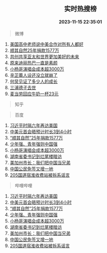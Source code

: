 <div align="center"><h2>实时热搜榜</h2><h4>2023-11-15 22:35:01</h4></div>

> 微博  

1. [美国高中老师说中美合作对所有人都好](https://s.weibo.com/weibo?q=%23%E7%BE%8E%E5%9B%BD%E9%AB%98%E4%B8%AD%E8%80%81%E5%B8%88%E8%AF%B4%E4%B8%AD%E7%BE%8E%E5%90%88%E4%BD%9C%E5%AF%B9%E6%89%80%E6%9C%89%E4%BA%BA%E9%83%BD%E5%A5%BD%23&t=31&band_rank=1&Refer=top)<br />
2. [顺其自然25年捐款1577万](https://s.weibo.com/weibo?q=%23%E9%A1%BA%E5%85%B6%E8%87%AA%E7%84%B625%E5%B9%B4%E6%8D%90%E6%AC%BE1577%E4%B8%87%23&t=31&band_rank=2&Refer=top)<br />
3. [共创共享亚太和世界更加美好的未来](https://s.weibo.com/weibo?q=%23%E5%85%B1%E5%88%9B%E5%85%B1%E4%BA%AB%E4%BA%9A%E5%A4%AA%E5%92%8C%E4%B8%96%E7%95%8C%E6%9B%B4%E5%8A%A0%E7%BE%8E%E5%A5%BD%E7%9A%84%E6%9C%AA%E6%9D%A5%23&t=31&band_rank=3&Refer=top)<br />
4. [原来迪丽热巴一直是素颜](https://s.weibo.com/weibo?q=%23%E5%8E%9F%E6%9D%A5%E8%BF%AA%E4%B8%BD%E7%83%AD%E5%B7%B4%E4%B8%80%E7%9B%B4%E6%98%AF%E7%B4%A0%E9%A2%9C%23&t=31&band_rank=4&Refer=top)<br />
5. [小杨哥演唱会成本超3000万](https://s.weibo.com/weibo?q=%23%E5%B0%8F%E6%9D%A8%E5%93%A5%E6%BC%94%E5%94%B1%E4%BC%9A%E6%88%90%E6%9C%AC%E8%B6%853000%E4%B8%87%23&t=31&band_rank=5&Refer=top)<br />
6. [辛芷蕾人设还没立就崩了](https://s.weibo.com/weibo?q=%23%E8%BE%9B%E8%8A%B7%E8%95%BE%E4%BA%BA%E8%AE%BE%E8%BF%98%E6%B2%A1%E7%AB%8B%E5%B0%B1%E5%B4%A9%E4%BA%86%23&t=31&band_rank=6&Refer=top)<br />
7. [何炅见证了多少人的成长](https://s.weibo.com/weibo?q=%23%E4%BD%95%E7%82%85%E8%A7%81%E8%AF%81%E4%BA%86%E5%A4%9A%E5%B0%91%E4%BA%BA%E7%9A%84%E6%88%90%E9%95%BF%23&t=31&band_rank=7&Refer=top)<br />
8. [三浦德子去世](https://s.weibo.com/weibo?q=%23%E4%B8%89%E6%B5%A6%E5%BE%B7%E5%AD%90%E5%8E%BB%E4%B8%96%23&t=31&band_rank=8&Refer=top)<br />
9. [麦当劳回应牛奶一杯23元](https://s.weibo.com/weibo?q=%23%E9%BA%A6%E5%BD%93%E5%8A%B3%E5%9B%9E%E5%BA%94%E7%89%9B%E5%A5%B6%E4%B8%80%E6%9D%AF23%E5%85%83%23&t=31&band_rank=9&Refer=top)<br />

> 知乎  


> 百度  

1. [习近平时隔六年再访美国](https://www.baidu.com/s?wd=%E4%B9%A0%E8%BF%91%E5%B9%B3%E6%97%B6%E9%9A%94%E5%85%AD%E5%B9%B4%E5%86%8D%E8%AE%BF%E7%BE%8E%E5%9B%BD&sa=fyb_news&rsv_dl=fyb_news)<br />
2. [中美元首会晤预计时长3到4小时](https://www.baidu.com/s?wd=%E4%B8%AD%E7%BE%8E%E5%85%83%E9%A6%96%E4%BC%9A%E6%99%A4%E9%A2%84%E8%AE%A1%E6%97%B6%E9%95%BF3%E5%88%B04%E5%B0%8F%E6%97%B6&sa=fyb_news&rsv_dl=fyb_news)<br />
3. [“顺其自然”25年捐款1577万](https://www.baidu.com/s?wd=%E2%80%9C%E9%A1%BA%E5%85%B6%E8%87%AA%E7%84%B6%E2%80%9D25%E5%B9%B4%E6%8D%90%E6%AC%BE1577%E4%B8%87&sa=fyb_news&rsv_dl=fyb_news)<br />
4. [少年强、青年强则中国强](https://www.baidu.com/s?wd=%E5%B0%91%E5%B9%B4%E5%BC%BA%E3%80%81%E9%9D%92%E5%B9%B4%E5%BC%BA%E5%88%99%E4%B8%AD%E5%9B%BD%E5%BC%BA&sa=fyb_news&rsv_dl=fyb_news)<br />
5. [小杨哥演唱会成本超3000万](https://www.baidu.com/s?wd=%E5%B0%8F%E6%9D%A8%E5%93%A5%E6%BC%94%E5%94%B1%E4%BC%9A%E6%88%90%E6%9C%AC%E8%B6%853000%E4%B8%87&sa=fyb_news&rsv_dl=fyb_news)<br />
6. [湖南省委书记到烂尾楼暗访](https://www.baidu.com/s?wd=%E6%B9%96%E5%8D%97%E7%9C%81%E5%A7%94%E4%B9%A6%E8%AE%B0%E5%88%B0%E7%83%82%E5%B0%BE%E6%A5%BC%E6%9A%97%E8%AE%BF&sa=fyb_news&rsv_dl=fyb_news)<br />
7. [美加州市长：我们把中国当兄弟](https://www.baidu.com/s?wd=%E7%BE%8E%E5%8A%A0%E5%B7%9E%E5%B8%82%E9%95%BF%EF%BC%9A%E6%88%91%E4%BB%AC%E6%8A%8A%E4%B8%AD%E5%9B%BD%E5%BD%93%E5%85%84%E5%BC%9F&sa=fyb_news&rsv_dl=fyb_news)<br />
8. [中国公民免签又增一地](https://www.baidu.com/s?wd=%E4%B8%AD%E5%9B%BD%E5%85%AC%E6%B0%91%E5%85%8D%E7%AD%BE%E5%8F%88%E5%A2%9E%E4%B8%80%E5%9C%B0&sa=fyb_news&rsv_dl=fyb_news)<br />
9. [205国道宿淮收费站被拆系谣言](https://www.baidu.com/s?wd=205%E5%9B%BD%E9%81%93%E5%AE%BF%E6%B7%AE%E6%94%B6%E8%B4%B9%E7%AB%99%E8%A2%AB%E6%8B%86%E7%B3%BB%E8%B0%A3%E8%A8%80&sa=fyb_news&rsv_dl=fyb_news)<br />

> 哔哩哔哩  

1. [习近平时隔六年再访美国](https://www.baidu.com/s?wd=%E4%B9%A0%E8%BF%91%E5%B9%B3%E6%97%B6%E9%9A%94%E5%85%AD%E5%B9%B4%E5%86%8D%E8%AE%BF%E7%BE%8E%E5%9B%BD&sa=fyb_news&rsv_dl=fyb_news)<br />
2. [中美元首会晤预计时长3到4小时](https://www.baidu.com/s?wd=%E4%B8%AD%E7%BE%8E%E5%85%83%E9%A6%96%E4%BC%9A%E6%99%A4%E9%A2%84%E8%AE%A1%E6%97%B6%E9%95%BF3%E5%88%B04%E5%B0%8F%E6%97%B6&sa=fyb_news&rsv_dl=fyb_news)<br />
3. [“顺其自然”25年捐款1577万](https://www.baidu.com/s?wd=%E2%80%9C%E9%A1%BA%E5%85%B6%E8%87%AA%E7%84%B6%E2%80%9D25%E5%B9%B4%E6%8D%90%E6%AC%BE1577%E4%B8%87&sa=fyb_news&rsv_dl=fyb_news)<br />
4. [少年强、青年强则中国强](https://www.baidu.com/s?wd=%E5%B0%91%E5%B9%B4%E5%BC%BA%E3%80%81%E9%9D%92%E5%B9%B4%E5%BC%BA%E5%88%99%E4%B8%AD%E5%9B%BD%E5%BC%BA&sa=fyb_news&rsv_dl=fyb_news)<br />
5. [小杨哥演唱会成本超3000万](https://www.baidu.com/s?wd=%E5%B0%8F%E6%9D%A8%E5%93%A5%E6%BC%94%E5%94%B1%E4%BC%9A%E6%88%90%E6%9C%AC%E8%B6%853000%E4%B8%87&sa=fyb_news&rsv_dl=fyb_news)<br />
6. [湖南省委书记到烂尾楼暗访](https://www.baidu.com/s?wd=%E6%B9%96%E5%8D%97%E7%9C%81%E5%A7%94%E4%B9%A6%E8%AE%B0%E5%88%B0%E7%83%82%E5%B0%BE%E6%A5%BC%E6%9A%97%E8%AE%BF&sa=fyb_news&rsv_dl=fyb_news)<br />
7. [美加州市长：我们把中国当兄弟](https://www.baidu.com/s?wd=%E7%BE%8E%E5%8A%A0%E5%B7%9E%E5%B8%82%E9%95%BF%EF%BC%9A%E6%88%91%E4%BB%AC%E6%8A%8A%E4%B8%AD%E5%9B%BD%E5%BD%93%E5%85%84%E5%BC%9F&sa=fyb_news&rsv_dl=fyb_news)<br />
8. [中国公民免签又增一地](https://www.baidu.com/s?wd=%E4%B8%AD%E5%9B%BD%E5%85%AC%E6%B0%91%E5%85%8D%E7%AD%BE%E5%8F%88%E5%A2%9E%E4%B8%80%E5%9C%B0&sa=fyb_news&rsv_dl=fyb_news)<br />
9. [205国道宿淮收费站被拆系谣言](https://www.baidu.com/s?wd=205%E5%9B%BD%E9%81%93%E5%AE%BF%E6%B7%AE%E6%94%B6%E8%B4%B9%E7%AB%99%E8%A2%AB%E6%8B%86%E7%B3%BB%E8%B0%A3%E8%A8%80&sa=fyb_news&rsv_dl=fyb_news)<br />
